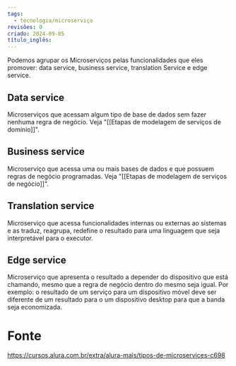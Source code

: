 ```yaml
---
tags:
  - tecnologia/microserviço
revisões: 0
criado: 2024-09-05
título_inglês:
---
```

Podemos agrupar os Microserviços pelas funcionalidades que eles promover: data service, business service, translation Service e edge service.
## Data service
Microserviços que acessam algum tipo de base de dados sem fazer nenhuma regra de negócio. Veja "[[Etapas de modelagem de serviços de domínio]]".
## Business service
Microserviço que acessa uma ou mais bases de dados e que possuem regras de negócio programadas. Veja "[[Etapas de modelagem de serviços de negócio]]".
## Translation service
Microserviço que acessa funcionalidades internas ou externas ao sistemas e as traduz, reagrupa, redefine o resultado para uma linguagem que seja interpretável para o executor.
## Edge service
Microserviço que apresenta o resultado a depender do dispositivo que está chamando, mesmo que a regra de negócio dentro do mesmo seja igual. Por exemplo: o resultado de um serviço para um dispositivo móvel deve ser diferente de um resultado para o um dispositivo desktop para que a banda seja economizada. 

# Fonte
https://cursos.alura.com.br/extra/alura-mais/tipos-de-microservices-c698